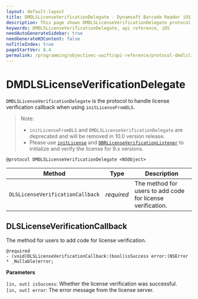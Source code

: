 ```yaml
---
layout: default-layout
title: DMDLSLicenseVerificationDelegate - Dynamsoft Barcode Reader iOS API Reference
description: This page shows DMDLSLicenseVerificationDelegate protocol of Dynamsoft Barcode Reader for iOS SDK.
keywords: DMDLSLicenseVerificationDelegate, api reference, iOS
needAutoGenerateSidebar: true
needGenerateH3Content: false
noTitleIndex: true
pageStartVer: 8.4
permalink: /programming/objectivec-swift/api-reference/protocol-dmdlslicenseverificationdelegate.html
---
```


# DMDLSLicenseVerificationDelegate

`DMDLSLicenseVerificationDelegate` is the protocol to handle license verification callback when using `initLicenseFromDLS`.

> Note:  
>  
> - `initLicenseFromDLS` and `DMDLSLicenseVerificationDelegate` are deprecated and will be removed in 10.0 version release.  
> - Please use [`initLicense`](primary-license.html#initlicense) and [`DBRLicenseVerificationListener`](protocol-dbrlicenseverificationlistener.html) to initialize and verify the license for 9.x versions.

```objc
@protocol DMDLSLicenseVerificationDelegate <NSObject>
```

| Method | Type | Description |
| ------ | ---- | ----------- |
| `DLSLicenseVerificationCallback` | *required* | The method for users to add code for license verification. |

## DLSLicenseVerificationCallback

The method for users to add code for license verification.

```objc
@required
- (void)DLSLicenseVerificationCallback:(bool)isSuccess error:(NSError * _Nullable)error;
```

**Parameters**

`[in, out] isSuccess`: Whether the license verification was successful.  
`[in, out] error`: The error message from the license server.
